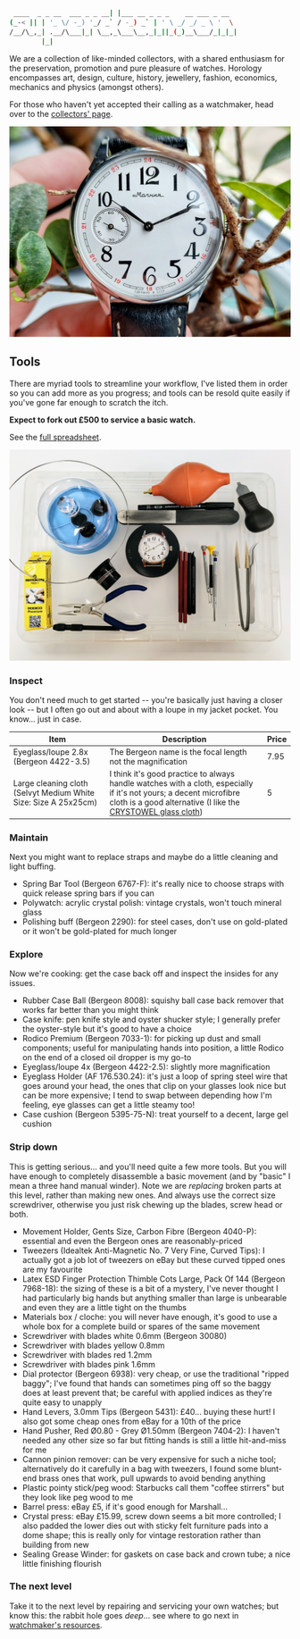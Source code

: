 ```bash
 ____  _ _ __  ___ _ _ __| |___ __ _ _ _    __ ___ _ __  
(_-< || | '_ \/ -_) '_/ _` / -_) _` | ' \ _/ _/ _ \ '  \ 
/__/\_,_| .__/\___|_| \__,_\___\__,_|_||_(_)__\___/_|_|_|
        |_|    
```

We are a collection of like-minded collectors, with a shared enthusiasm for the preservation, promotion and pure pleasure of watches. Horology encompasses art, design, culture, history, jewellery, fashion, economics, mechanics and physics (amongst others).

For those who haven't yet accepted their calling as a watchmaker, head over to the [collectors' page](collector.md).

![Molniya 3602 front](molniya_3602_front.jpg)

## Tools

There are myriad tools to streamline your workflow, I've listed them in order so you can add more as you progress; and tools can be resold quite easily if you've gone far enough to scratch the itch.

__Expect to fork out £500 to service a basic watch.__

See the [full spreadsheet](tools.xlsx).

![Molniya 3602 tools](molniya_3602_tools.jpg)

<!--

| Item | Price |
| ---- | ----- |
| Tweezers, Idealtek Anti-Magnetic No. 7 Very Fine, Curved Tips	 | 16.95 |
| Bergeon 6938 Dial Protector |	0.70 |
| Movement Holder, Gents Size, Carbon Fibre (Bergeon 4040-P) | 16.95 |
| Material Box, Swiss Made | 12.95 |
| Bergeon 30080 - Individual Screwdrivers with Blades Color: Yellow - 0.80mm |11.95 |
| Hand Levers, 3.0mm Tips (Bergeon 5431) | 39.95 |
| Bergeon 2290 Polishing Buff | 2.50 |
| Selvyt Medium (PR) Cloth, White Size: Size A 25x25cm | 3.50 |

-->

### Inspect

You don't need much to get started -- you're basically just having a closer look -- but I often go out and about with a loupe in my jacket pocket. You know... just in case.


| Item | Description | Price |
|---|---|---|
| Eyeglass/loupe 2.8x (Bergeon 4422-3.5) | The Bergeon name is the focal length not the magnification | 7.95 |
| Large cleaning cloth (Selvyt Medium White Size: Size A 25x25cm) | I think it's good practice to always handle watches with a cloth, especially if it's not yours; a decent microfibre cloth is a good alternative (I like the [CRYSTOWEL glass cloth](https://mcrofbre.com/products/crystowel-streak-free-700gsm-glass-microfibre-cloth)) | 5 |

### Maintain

Next you might want to replace straps and maybe do a little cleaning and light buffing.

- Spring Bar Tool (Bergeon 6767-F): it's really nice to choose straps with quick release spring bars if you can
- Polywatch: acrylic crystal polish: vintage crystals, won't touch mineral glass
- Polishing buff (Bergeon 2290): for steel cases, don't use on gold-plated or it won't be gold-plated for much longer

### Explore

Now we're cooking: get the case back off and inspect the insides for any issues.

- Rubber Case Ball (Bergeon 8008): squishy ball case back remover that works far better than you might think
- Case knife: pen knife style and oyster shucker style; I generally prefer the oyster-style but it's good to have a choice
- Rodico Premium (Bergeon 7033-1): for picking up dust and small components; useful for manipulating hands into position, a little Rodico on the end of a closed oil dropper is my go-to
- Eyeglass/loupe 4x (Bergeon 4422-2.5): slightly more magnification
- Eyeglass Holder (AF 176.530.24): it's just a loop of spring steel wire that goes around your head, the ones that clip on your glasses look nice but can be more expensive; I tend to swap between depending how I'm feeling, eye glasses can get a little steamy too!
- Case cushion (Bergeon 5395-75-N): treat yourself to a decent, large gel cushion

### Strip down

This is getting serious... and you'll need quite a few more tools. But you will have enough to completely disassemble a basic movement (and by "basic" I mean a three hand manual winder). Note we are _replacing_ broken parts at this level, rather than making new ones. And always use the correct size screwdriver, otherwise you just risk chewing up the blades, screw head or both.

- Movement Holder, Gents Size, Carbon Fibre (Bergeon 4040-P): essential and even the Bergeon ones are reasonably-priced
- Tweezers (Idealtek Anti-Magnetic No. 7 Very Fine, Curved Tips): I actually got a job lot of tweezers on eBay but these curved tipped ones are my favourite
- Latex ESD Finger Protection Thimble Cots Large, Pack Of 144 (Bergeon 7968-18): the sizing of these is a bit of a mystery, I've never thought I had particularly big hands but anything smaller than large is unbearable and even they are a little tight on the thumbs
- Materials box / cloche: you will never have enough, it's good to use a whole box for a complete build or spares of the same movement
- Screwdriver with blades white 0.6mm (Bergeon 30080)
- Screwdriver with blades yellow 0.8mm
- Screwdriver with blades red 1.2mm
- Screwdriver with blades pink 1.6mm
- Dial protector (Bergeon 6938): very cheap, or use the traditional "ripped baggy"; I've found that hands can sometimes ping off so the baggy does at least prevent that; be careful with applied indices as they're quite easy to unapply
- Hand Levers, 3.0mm Tips (Bergeon 5431): £40... buying these hurt! I also got some cheap ones from eBay for a 10th of the price
- Hand Pusher, Red Ø0.80 - Grey Ø1.50mm (Bergeon 7404-2): I haven't needed any other size so far but fitting hands is still a little hit-and-miss for me
- Cannon pinion remover: can be very expensive for such a niche tool; alternatively do it carefully in a bag with tweezers, I found some blunt-end brass ones that work, pull upwards to avoid bending anything
- Plastic pointy stick/peg wood: Starbucks call them "coffee stirrers" but they look like peg wood to me
- Barrel press: eBay £5, if it's good enough for Marshall...
- Crystal press: eBay £15.99, screw down seems a bit more controlled; I also padded the lower dies out with sticky felt furniture pads into a dome shape; this is really only for vintage restoration rather than building from new
- Sealing Grease Winder: for gaskets on case back and crown tube; a nice little finishing flourish

### The next level

Take it to the next level by repairing and servicing your own watches; but know this: the rabbit hole goes _deep_... see where to go next in [watchmaker's resources](watchmaker.md#clean).

